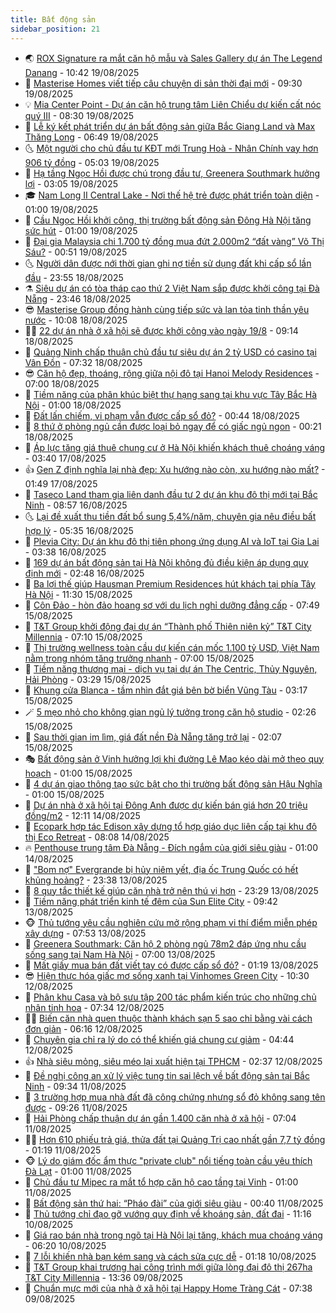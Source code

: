 ```yaml
---
title: Bất động sản
sidebar_position: 21
---
```


<!-- dantri-bat-dong-san:START -->
- 🌏 [ROX Signature ra mắt căn hộ mẫu và Sales Gallery dự án The Legend Danang](https://dantri.com.vn/bat-dong-san/rox-signature-ra-mat-can-ho-mau-va-sales-gallery-du-an-the-legend-danang-20250819173927452.htm) - 10:42 19/08/2025
- 👹 [Masterise Homes viết tiếp câu chuyện di sản thời đại mới](https://dantri.com.vn/bat-dong-san/masterise-homes-viet-tiep-cau-chuyen-di-san-thoi-dai-moi-20250819160957924.htm) - 09:30 19/08/2025
- 💡 [Mia Center Point - Dự án căn hộ trung tâm Liên Chiểu dự kiến cất nóc quý III](https://dantri.com.vn/bat-dong-san/mia-center-point-du-an-can-ho-trung-tam-lien-chieu-du-kien-cat-noc-quy-iii-20250819150403993.htm) - 08:30 19/08/2025
- 🌋 [Lễ ký kết phát triển dự án bất động sản giữa Bắc Giang Land và Max Thăng Long](https://dantri.com.vn/bat-dong-san/le-ky-ket-phat-trien-du-an-bat-dong-san-giua-bac-giang-land-va-max-thang-long-20250819123454427.htm) - 06:49 19/08/2025
- 🌜 [Một người cho chủ đầu tư KĐT mới Trung Hoà - Nhân Chính vay hơn 906 tỷ đồng](https://dantri.com.vn/bat-dong-san/mot-nguoi-cho-chu-dau-tu-kdt-moi-trung-hoa-nhan-chinh-vay-hon-906-ty-dong-20250819113738030.htm) - 05:03 19/08/2025
- 💃 [Hạ tầng Ngọc Hồi được chú trọng đầu tư, Greenera Southmark hưởng lợi](https://dantri.com.vn/bat-dong-san/ha-tang-ngoc-hoi-duoc-chu-trong-dau-tu-greenera-southmark-huong-loi-20250819095515177.htm) - 03:05 19/08/2025
- 🎓 [Nam Long II Central Lake - Nơi thế hệ trẻ được phát triển toàn diện](https://dantri.com.vn/bat-dong-san/nam-long-ii-central-lake-noi-the-he-tre-duoc-phat-trien-toan-dien-20250818220233071.htm) - 01:00 19/08/2025
- 🌝 [Cầu Ngọc Hồi khởi công, thị trường bất động sản Đông Hà Nội tăng sức hút](https://dantri.com.vn/bat-dong-san/cau-ngoc-hoi-khoi-cong-thi-truong-bat-dong-san-dong-ha-noi-tang-suc-hut-20250818214440904.htm) - 01:00 19/08/2025
- 🧐 [Đại gia Malaysia chi 1.700 tỷ đồng mua đứt 2.000m2 “đất vàng” Võ Thị Sáu?](https://dantri.com.vn/bat-dong-san/dai-gia-malaysia-chi-1700-ty-dong-mua-dut-2000m2-dat-vang-vo-thi-sau-20250818154613353.htm) - 00:51 19/08/2025
- 🌜 [Người dân được nới thời gian ghi nợ tiền sử dụng đất khi cấp sổ lần đầu](https://dantri.com.vn/bat-dong-san/nguoi-dan-duoc-noi-thoi-gian-ghi-no-tien-su-dung-dat-khi-cap-so-lan-dau-20250819024545360.htm) - 23:55 18/08/2025
- ⚗️ [Siêu dự án có tòa tháp cao thứ 2 Việt Nam sắp được khởi công tại Đà Nẵng](https://dantri.com.vn/bat-dong-san/sieu-du-an-co-toa-thap-cao-thu-2-viet-nam-sap-duoc-khoi-cong-tai-da-nang-20250818162308048.htm) - 23:46 18/08/2025
- 😎 [Masterise Group đồng hành cùng tiếp sức và lan tỏa tinh thần yêu nước](https://dantri.com.vn/bat-dong-san/masterise-group-dong-hanh-cung-tiep-suc-va-lan-toa-tinh-than-yeu-nuoc-20250818165314347.htm) - 10:08 18/08/2025
- 🧑‍🏫 [22 dự án nhà ở xã hội sẽ được khởi công vào ngày 19/8](https://dantri.com.vn/bat-dong-san/22-du-an-nha-o-xa-hoi-se-duoc-khoi-cong-vao-ngay-198-20250818153316864.htm) - 09:14 18/08/2025
- 💪 [Quảng Ninh chấp thuận chủ đầu tư siêu dự án 2 tỷ USD có casino tại Vân Đồn](https://dantri.com.vn/bat-dong-san/quang-ninh-chap-thuan-chu-dau-tu-sieu-du-an-2-ty-usd-co-casino-tai-van-don-20250817115020295.htm) - 07:32 18/08/2025
- 😎 [Căn hộ đẹp, thoáng, rộng giữa nội đô tại Hanoi Melody Residences](https://dantri.com.vn/bat-dong-san/can-ho-dep-thoang-rong-giua-noi-do-tai-hanoi-melody-residences-20250818134418024.htm) - 07:00 18/08/2025
- 🧠 [Tiềm năng của phân khúc biệt thự hạng sang tại khu vực Tây Bắc Hà Nội](https://dantri.com.vn/bat-dong-san/tiem-nang-cua-phan-khuc-biet-thu-hang-sang-tai-khu-vuc-tay-bac-ha-noi-20250817131422142.htm) - 01:00 18/08/2025
- 🧰 [Đất lấn chiếm, vi phạm vẫn được cấp sổ đỏ?](https://dantri.com.vn/bat-dong-san/dat-lan-chiem-vi-pham-van-duoc-cap-so-do-20250818005217573.htm) - 00:44 18/08/2025
- 🤩 [8 thứ ở phòng ngủ cần được loại bỏ ngay để có giấc ngủ ngon](https://dantri.com.vn/bat-dong-san/8-thu-o-phong-ngu-can-duoc-loai-bo-ngay-de-co-giac-ngu-ngon-20250817234014832.htm) - 00:21 18/08/2025
- 🦆 [Áp lực tăng giá thuê chung cư ở Hà Nội khiến khách thuê choáng váng](https://dantri.com.vn/bat-dong-san/ap-luc-tang-gia-thue-chung-cu-o-ha-noi-khien-khach-thue-choang-vang-20250817021604144.htm) - 03:40 17/08/2025
- 👍 [Gen Z định nghĩa lại nhà đẹp: Xu hướng nào còn, xu hướng nào mất?](https://dantri.com.vn/bat-dong-san/gen-z-dinh-nghia-lai-nha-dep-xu-huong-nao-con-xu-huong-nao-mat-20250815113036475.htm) - 01:49 17/08/2025
- 🙉 [Taseco Land tham gia liên danh đầu tư 2 dự án khu đô thị mới tại Bắc Ninh](https://dantri.com.vn/bat-dong-san/taseco-land-tham-gia-lien-danh-dau-tu-2-du-an-khu-do-thi-moi-tai-bac-ninh-20250816150508360.htm) - 08:57 16/08/2025
- 🌜 [Lại đề xuất thu tiền đất bổ sung 5,4%/năm, chuyên gia nêu điều bất hợp lý](https://dantri.com.vn/bat-dong-san/lai-de-xuat-thu-tien-dat-bo-sung-54nam-chuyen-gia-neu-dieu-bat-hop-ly-20250815100807012.htm) - 05:35 16/08/2025
- 🌋 [Plevia City: Dự án khu đô thị tiên phong ứng dụng AI và IoT tại Gia Lai](https://dantri.com.vn/bat-dong-san/plevia-city-du-an-khu-do-thi-tien-phong-ung-dung-ai-va-iot-tai-gia-lai-20250816102222171.htm) - 03:38 16/08/2025
- 🥰 [169 dự án bất động sản tại Hà Nội không đủ điều kiện áp dụng quy định mới](https://dantri.com.vn/bat-dong-san/169-du-an-bat-dong-san-tai-ha-noi-khong-du-dieu-kien-ap-dung-quy-dinh-moi-20250816040939417.htm) - 02:48 16/08/2025
- 💯 [Ba lợi thế giúp Hausman Premium Residences hút khách tại phía Tây Hà Nội](https://dantri.com.vn/bat-dong-san/ba-loi-the-giup-hausman-premium-residences-hut-khach-tai-phia-tay-ha-noi-20250815174323659.htm) - 11:30 15/08/2025
- 🤩 [Côn Đảo - hòn đảo hoang sơ với du lịch nghỉ dưỡng đẳng cấp](https://dantri.com.vn/bat-dong-san/con-dao-hon-dao-hoang-so-voi-du-lich-nghi-duong-dang-cap-20250815143213367.htm) - 07:49 15/08/2025
- 💄 [T&amp;T Group khởi động đại dự án “Thành phố Thiên niên kỷ” T&amp;T City Millennia](https://dantri.com.vn/bat-dong-san/tt-group-khoi-dong-dai-du-an-thanh-pho-thien-nien-ky-tt-city-millennia-20250815134224170.htm) - 07:10 15/08/2025
- 🦍 [Thị trường wellness toàn cầu dự kiến cán mốc 1.100 tỷ USD, Việt Nam nằm trong nhóm tăng trưởng nhanh](https://dantri.com.vn/bat-dong-san/thi-truong-wellness-toan-cau-du-kien-can-moc-1100-ty-usd-viet-nam-nam-trong-nhom-tang-truong-nhanh-20250815134732770.htm) - 07:00 15/08/2025
- 🎡 [Tiềm năng thương mại - dịch vụ tại dự án The Centric, Thủy Nguyên, Hải Phòng](https://dantri.com.vn/bat-dong-san/tiem-nang-thuong-mai-dich-vu-tai-du-an-the-centric-thuy-nguyen-hai-phong-20250815100021727.htm) - 03:29 15/08/2025
- 🐎 [Khung cửa Blanca - tầm nhìn đắt giá bên bờ biển Vũng Tàu](https://dantri.com.vn/bat-dong-san/khung-cua-blanca-tam-nhin-dat-gia-ben-bo-bien-vung-tau-20250815094044770.htm) - 03:17 15/08/2025
- 🪄 [5 mẹo nhỏ cho không gian ngủ lý tưởng trong căn hộ studio](https://dantri.com.vn/bat-dong-san/5-meo-nho-cho-khong-gian-ngu-ly-tuong-trong-can-ho-studio-20250806191105222.htm) - 02:26 15/08/2025
- 💼 [Sau thời gian im lìm, giá đất nền Đà Nẵng tăng trở lại](https://dantri.com.vn/bat-dong-san/sau-thoi-gian-im-lim-gia-dat-nen-da-nang-tang-tro-lai-20250812001516641.htm) - 02:07 15/08/2025
- 🎭 [Bất động sản ở Vinh hưởng lợi khi đường Lê Mao kéo dài mở theo quy hoạch](https://dantri.com.vn/bat-dong-san/bat-dong-san-o-vinh-huong-loi-khi-duong-le-mao-keo-dai-mo-theo-quy-hoach-20250814231306588.htm) - 01:00 15/08/2025
- 🐻 [4 dự án giao thông tạo sức bật cho thị trường bất động sản Hậu Nghĩa](https://dantri.com.vn/bat-dong-san/4-du-an-giao-thong-tao-suc-bat-cho-thi-truong-bat-dong-san-hau-nghia-20250814093250123.htm) - 01:00 15/08/2025
- 💃 [Dự án nhà ở xã hội tại Đông Anh được dự kiến bán giá hơn 20 triệu đồng/m2](https://dantri.com.vn/bat-dong-san/du-an-nha-o-xa-hoi-tai-dong-anh-duoc-du-kien-ban-gia-hon-20-trieu-dongm2-20250814173353961.htm) - 12:11 14/08/2025
- 🦣 [Ecopark hợp tác Edison xây dựng tổ hợp giáo dục liên cấp tại khu đô thị Eco Retreat](https://dantri.com.vn/bat-dong-san/ecopark-hop-tac-edison-xay-dung-to-hop-giao-duc-lien-cap-tai-khu-do-thi-eco-retreat-20250814145233870.htm) - 08:08 14/08/2025
- 🔥 [Penthouse trung tâm Đà Nẵng - Đích ngắm của giới siêu giàu](https://dantri.com.vn/bat-dong-san/penthouse-trung-tam-da-nang-dich-ngam-cua-gioi-sieu-giau-20250813235502254.htm) - 01:00 14/08/2025
- 🤩 [&quot;Bom nợ&quot; Evergrande bị hủy niêm yết, địa ốc Trung Quốc có hết khủng hoảng?](https://dantri.com.vn/bat-dong-san/bom-no-evergrande-bi-huy-niem-yet-dia-oc-trung-quoc-co-het-khung-hoang-20250813114438481.htm) - 23:38 13/08/2025
- 🥳 [8 quy tắc thiết kế giúp căn nhà trở nên thú vị hơn](https://dantri.com.vn/bat-dong-san/8-quy-tac-thiet-ke-giup-can-nha-tro-nen-thu-vi-hon-20250804162412303.htm) - 23:29 13/08/2025
- 🤗 [Tiềm năng phát triển kinh tế đêm của Sun Elite City](https://dantri.com.vn/bat-dong-san/tiem-nang-phat-trien-kinh-te-dem-cua-sun-elite-city-20250813154049351.htm) - 09:42 13/08/2025
- 🐵 [Thủ tướng yêu cầu nghiên cứu mở rộng phạm vi thí điểm miễn phép xây dựng](https://dantri.com.vn/bat-dong-san/thu-tuong-yeu-cau-nghien-cuu-mo-rong-pham-vi-thi-diem-mien-phep-xay-dung-20250813142851523.htm) - 07:53 13/08/2025
- 🤖 [Greenera Southmark: Căn hộ 2 phòng ngủ 78m2 đáp ứng nhu cầu sống sang tại Nam Hà Nội](https://dantri.com.vn/bat-dong-san/greenera-southmark-can-ho-2-phong-ngu-78m2-dap-ung-nhu-cau-song-sang-tai-nam-ha-noi-20250813134040825.htm) - 07:00 13/08/2025
- 👺 [Mất giấy mua bán đất viết tay có được cấp sổ đỏ?](https://dantri.com.vn/bat-dong-san/mat-giay-mua-ban-dat-viet-tay-co-duoc-cap-so-do-20250813024045331.htm) - 01:19 13/08/2025
- 😎 [Hiện thực hóa giấc mơ sống xanh tại Vinhomes Green City](https://dantri.com.vn/bat-dong-san/hien-thuc-hoa-giac-mo-song-xanh-tai-vinhomes-green-city-20250812163245893.htm) - 10:30 12/08/2025
- 🤠 [Phân khu Casa và bộ sưu tập 200 tác phẩm kiến trúc cho những chủ nhân tinh hoa](https://dantri.com.vn/bat-dong-san/phan-khu-casa-va-bo-suu-tap-200-tac-pham-kien-truc-cho-nhung-chu-nhan-tinh-hoa-20250812142818876.htm) - 07:34 12/08/2025
- 👨‍🏫 [Biến căn nhà quen thuộc thành khách sạn 5 sao chỉ bằng vài cách đơn giản](https://dantri.com.vn/bat-dong-san/bien-can-nha-quen-thuoc-thanh-khach-san-5-sao-chi-bang-vai-cach-don-gian-20250805140554622.htm) - 06:16 12/08/2025
- 🧰 [Chuyên gia chỉ ra lý do có thể khiến giá chung cư giảm](https://dantri.com.vn/bat-dong-san/chuyen-gia-chi-ra-ly-do-co-the-khien-gia-chung-cu-giam-20250811235850241.htm) - 04:44 12/08/2025
- 👍 [Nhà siêu mỏng, siêu méo lại xuất hiện tại TPHCM](https://dantri.com.vn/bat-dong-san/nha-sieu-mong-sieu-meo-lai-xuat-hien-tai-tphcm-20250812032452042.htm) - 02:37 12/08/2025
- 🌈 [Đề nghị công an xử lý việc tung tin sai lệch về bất động sản tại Bắc Ninh](https://dantri.com.vn/bat-dong-san/de-nghi-cong-an-xu-ly-viec-tung-tin-sai-lech-ve-bat-dong-san-tai-bac-ninh-20250811004436535.htm) - 09:34 11/08/2025
- 🐲 [3 trường hợp mua nhà đất đã công chứng nhưng sổ đỏ không sang tên được](https://dantri.com.vn/bat-dong-san/3-truong-hop-mua-nha-dat-da-cong-chung-nhung-so-do-khong-sang-ten-duoc-20250811145642026.htm) - 09:26 11/08/2025
- 💄 [Hải Phòng chấp thuận dự án gần 1.400 căn nhà ở xã hội](https://dantri.com.vn/bat-dong-san/hai-phong-chap-thuan-du-an-gan-1400-can-nha-o-xa-hoi-20250810212753433.htm) - 07:04 11/08/2025
- 👨‍🏫 [Hơn 610 phiếu trả giá, thửa đất tại Quảng Trị cao nhất gần 7,7 tỷ đồng](https://dantri.com.vn/bat-dong-san/hon-610-phieu-tra-gia-thua-dat-tai-quang-tri-cao-nhat-gan-77-ty-dong-20250809173203561.htm) - 01:19 11/08/2025
- 🐵 [Lý do giám đốc ẩm thực &quot;private club&quot; nổi tiếng toàn cầu yêu thích Đà Lạt](https://dantri.com.vn/bat-dong-san/ly-do-giam-doc-am-thuc-private-club-noi-tieng-toan-cau-yeu-thich-da-lat-20250809233647648.htm) - 01:00 11/08/2025
- 🎉 [Chủ đầu tư Mipec ra mắt tổ hợp căn hộ cao tầng tại Vinh](https://dantri.com.vn/bat-dong-san/chu-dau-tu-mipec-ra-mat-to-hop-can-ho-cao-tang-tai-vinh-20250809121406695.htm) - 01:00 11/08/2025
- 💫 [Bất động sản thứ hai: “Pháo đài” của giới siêu giàu](https://dantri.com.vn/bat-dong-san/bat-dong-san-thu-hai-phao-dai-cua-gioi-sieu-giau-20250810215631140.htm) - 00:40 11/08/2025
- 🦄 [Thủ tướng chỉ đạo gỡ vướng quy định về khoáng sản, đất đai](https://dantri.com.vn/bat-dong-san/thu-tuong-chi-dao-go-vuong-quy-dinh-ve-khoang-san-dat-dai-20250810121542845.htm) - 11:16 10/08/2025
- 🌮 [Giá rao bán nhà trong ngõ tại Hà Nội lại tăng, khách mua choáng váng](https://dantri.com.vn/bat-dong-san/gia-rao-ban-nha-trong-ngo-tai-ha-noi-lai-tang-khach-mua-choang-vang-20250808143143370.htm) - 06:20 10/08/2025
- 💯 [7 lỗi khiến nhà bạn kém sang và cách sửa cực dễ](https://dantri.com.vn/bat-dong-san/7-loi-khien-nha-ban-kem-sang-va-cach-sua-cuc-de-20250807234209630.htm) - 01:18 10/08/2025
- 🌊 [T&amp;T Group khai trương hai công trình mới giữa lòng đại đô thị 267ha T&amp;T City Millennia](https://dantri.com.vn/bat-dong-san/tt-group-khai-truong-hai-cong-trinh-moi-giua-long-dai-do-thi-267ha-tt-city-millennia-20250809202912526.htm) - 13:36 09/08/2025
- 🤖 [Chuẩn mực mới của nhà ở xã hội tại Happy Home Tràng Cát](https://dantri.com.vn/bat-dong-san/chuan-muc-moi-cua-nha-o-xa-hoi-tai-happy-home-trang-cat-20250809140211964.htm) - 07:38 09/08/2025<!-- dantri-bat-dong-san:END -->
